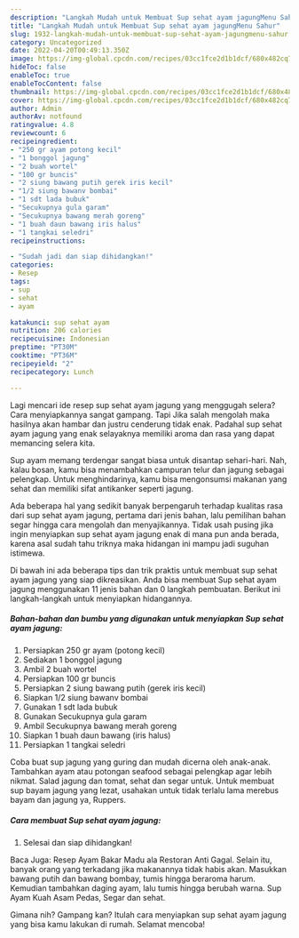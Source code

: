 ```yaml
---
description: "Langkah Mudah untuk Membuat Sup sehat ayam jagungMenu Sahur"
title: "Langkah Mudah untuk Membuat Sup sehat ayam jagungMenu Sahur"
slug: 1932-langkah-mudah-untuk-membuat-sup-sehat-ayam-jagungmenu-sahur
category: Uncategorized
date: 2022-04-20T00:49:13.350Z
image: https://img-global.cpcdn.com/recipes/03cc1fce2d1b1dcf/680x482cq70/sup-sehat-ayam-jagung-foto-resep-utama.jpg
hideToc: false
enableToc: true
enableTocContent: false
thumbnail: https://img-global.cpcdn.com/recipes/03cc1fce2d1b1dcf/680x482cq70/sup-sehat-ayam-jagung-foto-resep-utama.jpg
cover: https://img-global.cpcdn.com/recipes/03cc1fce2d1b1dcf/680x482cq70/sup-sehat-ayam-jagung-foto-resep-utama.jpg
author: Admin
authorAv: notfound
ratingvalue: 4.8
reviewcount: 6
recipeingredient:
- "250 gr ayam potong kecil"
- "1 bonggol jagung"
- "2 buah wortel"
- "100 gr buncis"
- "2 siung bawang putih gerek iris kecil"
- "1/2 siung bawanv bombai"
- "1 sdt lada bubuk"
- "Secukupnya gula garam"
- "Secukupnya bawang merah goreng"
- "1 buah daun bawang iris halus"
- "1 tangkai seledri"
recipeinstructions:

- "Sudah jadi dan siap dihidangkan!"
categories:
- Resep
tags:
- sup
- sehat
- ayam

katakunci: sup sehat ayam 
nutrition: 206 calories
recipecuisine: Indonesian
preptime: "PT30M"
cooktime: "PT36M"
recipeyield: "2"
recipecategory: Lunch

---
```



Lagi mencari ide resep sup sehat ayam jagung yang menggugah selera? Cara menyiapkannya sangat gampang. Tapi Jika salah mengolah maka hasilnya akan hambar dan justru cenderung tidak enak. Padahal sup sehat ayam jagung yang enak selayaknya memiliki aroma dan rasa yang dapat memancing selera kita.


Sup ayam memang terdengar sangat biasa untuk disantap sehari-hari. Nah, kalau bosan, kamu bisa menambahkan campuran telur dan jagung sebagai pelengkap. Untuk menghindarinya, kamu bisa mengonsumsi makanan yang sehat dan memiliki sifat antikanker seperti jagung.

Ada beberapa hal yang sedikit banyak berpengaruh terhadap kualitas rasa dari sup sehat ayam jagung, pertama dari jenis bahan, lalu pemilihan bahan segar hingga cara mengolah dan menyajikannya. Tidak usah pusing jika ingin menyiapkan sup sehat ayam jagung enak di mana pun anda berada, karena asal sudah tahu triknya maka hidangan ini mampu jadi suguhan istimewa.


Di bawah ini ada beberapa tips dan trik praktis untuk membuat sup sehat ayam jagung yang siap dikreasikan. Anda bisa membuat Sup sehat ayam jagung menggunakan 11 jenis bahan dan 0 langkah pembuatan. Berikut ini langkah-langkah untuk menyiapkan hidangannya.

<!--inarticleads1-->

##### Bahan-bahan dan bumbu yang digunakan untuk menyiapkan Sup sehat ayam jagung:

1. Persiapkan 250 gr ayam (potong kecil)
1. Sediakan 1 bonggol jagung
1. Ambil 2 buah wortel
1. Persiapkan 100 gr buncis
1. Persiapkan 2 siung bawang putih (gerek iris kecil)
1. Siapkan 1/2 siung bawanv bombai
1. Gunakan 1 sdt lada bubuk
1. Gunakan Secukupnya gula garam
1. Ambil Secukupnya bawang merah goreng
1. Siapkan 1 buah daun bawang (iris halus)
1. Persiapkan 1 tangkai seledri


Coba buat sup jagung yang guring dan mudah dicerna oleh anak-anak. Tambahkan ayam atau potongan seafood sebagai pelengkap agar lebih nikmat. Salad jagung dan tomat, sehat dan segar untuk. Untuk membuat sup bayam jagung yang lezat, usahakan untuk tidak terlalu lama merebus bayam dan jagung ya, Ruppers. 

<!--inarticleads2-->

##### Cara membuat Sup sehat ayam jagung:


1. Selesai dan siap dihidangkan!

Baca Juga: Resep Ayam Bakar Madu ala Restoran Anti Gagal. Selain itu, banyak orang yang terkadang jika makanannya tidak habis akan. Masukkan bawang putih dan bawang bombay, tumis hingga beraroma harum. Kemudian tambahkan daging ayam, lalu tumis hingga berubah warna. Sup Ayam Kuah Asam Pedas, Segar dan sehat. 

Gimana nih? Gampang kan? Itulah cara menyiapkan sup sehat ayam jagung yang bisa kamu lakukan di rumah. Selamat mencoba!
